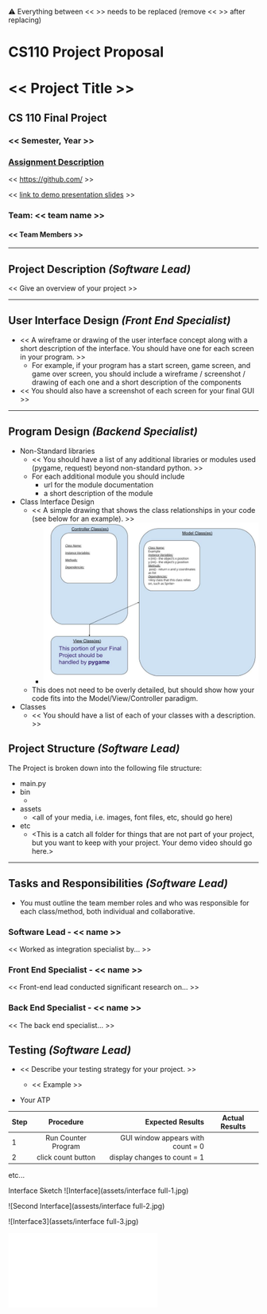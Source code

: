 :warning: Everything between << >> needs to be replaced (remove << >> after replacing)
# CS110 Project Proposal
# << Project Title >>
## CS 110 Final Project
### << Semester, Year >>
### [Assignment Description](https://docs.google.com/document/d/1H4R6yLL7som1lglyXWZ04RvTp_RvRFCCBn6sqv-82ps/edit#)

<< [https://github.com/<repo>](#) >>

<< [link to demo presentation slides](#) >>

### Team: << team name >>
#### << Team Members >>

***

## Project Description *(Software Lead)*
<< Give an overview of your project >>

***    

## User Interface Design *(Front End Specialist)*
* << A wireframe or drawing of the user interface concept along with a short description of the interface. You should have one for each screen in your program. >>
    * For example, if your program has a start screen, game screen, and game over screen, you should include a wireframe / screenshot / drawing of each one and a short description of the components
* << You should also have a screenshot of each screen for your final GUI >>

***        

## Program Design *(Backend Specialist)*
* Non-Standard libraries
    * << You should have a list of any additional libraries or modules used (pygame, request) beyond non-standard python. >>
    * For each additional module you should include
        * url for the module documentation
        * a short description of the module
* Class Interface Design
    * << A simple drawing that shows the class relationships in your code (see below for an example). >>
        * ![class diagram](assets/class_diagram.jpg)
    * This does not need to be overly detailed, but should show how your code fits into the Model/View/Controller paradigm.
* Classes
    * << You should have a list of each of your classes with a description. >>

## Project Structure *(Software Lead)*

The Project is broken down into the following file structure:
* main.py
* bin
    * <all of your python files should go here>
* assets
    * <all of your media, i.e. images, font files, etc, should go here)
* etc
    * <This is a catch all folder for things that are not part of your project, but you want to keep with your project. Your demo video should go here.>

***

## Tasks and Responsibilities *(Software Lead)*
* You must outline the team member roles and who was responsible for each class/method, both individual and collaborative.

### Software Lead - << name >>

<< Worked as integration specialist by... >>

### Front End Specialist - << name >>

<< Front-end lead conducted significant research on... >>

### Back End Specialist - << name >>

<< The back end specialist... >>

## Testing *(Software Lead)*
* << Describe your testing strategy for your project. >>
    * << Example >>

* Your ATP

| Step                  | Procedure     | Expected Results  | Actual Results |
| ----------------------|:-------------:| -----------------:| -------------- |
|  1  | Run Counter Program  | GUI window appears with count = 0  |          |
|  2  | click count button  | display changes to count = 1 |                 |
etc...
   
Interface Sketch
![Interface](assets/interface full-1.jpg)
   
   
![Second Interface](assests/interface full-2.jpg)
   
![Interface3](assets/interface full-3.jpg)
   
![Controller Image](assets/Controller.pdf)
